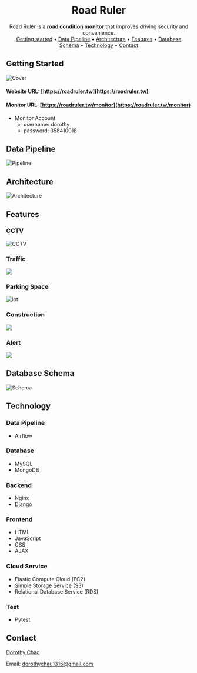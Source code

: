 <div align="center">

# Road Ruler
  
Road Ruler is a **road condition monitor** that improves driving security and convenience.<br />
[Getting started](#getting-started) •
[Data Pipeline](#data-pipeline) •
[Architecture](#architecture) •
[Features](#features) •
[Database Schema](#database-schema) •
[Technology](#technology) •
[Contact](#contact)
</div>

## Getting Started
![Cover](https://imgur.com/dCBFSor.png)
#### Website URL: [https://roadruler.tw](https://roadruler.tw)
#### Monitor URL: [https://roadruler.tw/monitor](https://roadruler.tw/monitor)
- Monitor Account
  - username: dorothy
  - password: 358410018

## Data Pipeline
![Pipeline](https://imgur.com/AhBh9JT.png)

## Architecture
![Architecture](https://imgur.com/lMcTame.png)

## Features
### CCTV
![CCTV](https://user-images.githubusercontent.com/58772413/182063789-3f5be02f-3b8e-4279-a4a5-d9700d195011.gif)
### Traffic
![](https://i.imgur.com/Ye1RBk8.gif)
### Parking Space
![lot](https://user-images.githubusercontent.com/58772413/182065702-3401cc9d-10e7-42c0-bb12-3a62cbe315f8.gif)
### Construction
![](https://i.imgur.com/mrJSpAZ.gif)
### Alert
![](https://imgur.com/KGJMYFW.gif)


## Database Schema
![Schema](https://imgur.com/7zy7lKw.png)

## Technology
### Data Pipeline
- Airflow
### Database
- MySQL
- MongoDB
### Backend
- Nginx
- Django
### Frontend
- HTML
- JavaScript
- CSS
- AJAX
### Cloud Service
- Elastic Compute Cloud (EC2)
- Simple Storage Service (S3)
- Relational Database Service (RDS)
### Test
- Pytest


## Contact

<a href="https://github.com/Doro-Chau" target="_blank">Dorothy Chao</a>

Email: dorothychau1316@gmail.com
